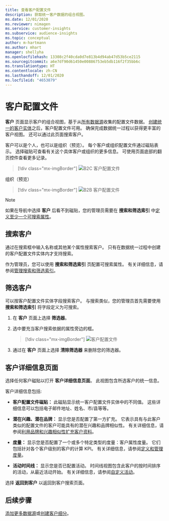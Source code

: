 ```yaml
---
title: 查看客户配置文件
description: 获取统一客户数据的组合视图。
ms.date: 12/01/2020
ms.reviewer: nimagen
ms.service: customer-insights
ms.subservice: audience-insights
ms.topic: conceptual
author: m-hartmann
ms.author: mhart
manager: shellyha
ms.openlocfilehash: 13308c2f40cda0d7e813b4d94ab47d53b5ce2115
ms.sourcegitcommit: a6e7df90d61450e00886753eb5db116f2f35bb6c
ms.translationtype: HT
ms.contentlocale: zh-CN
ms.lasthandoff: 12/01/2020
ms.locfileid: "4653879"
---
```

# <a name="customer-profiles"></a>客户配置文件

**客户** 页面显示客户的组合视图，基于从[所有数据源](data-sources.md)收集的配置文件数据。 [创建统一的客户实体](data-unification.md)之后，客户配置文件可用。 确保完成数据统一过程以获得更丰富的客户视图。 还可以通过此页面搜索客户。

客户可以是个人，也可以是组织（预览）。 每个客户或组织配置文件通过磁贴表示。 选择磁贴可查看有关这个具体客户或组织的更多信息。 可使用页面底部的翻页控件查看更多记录。

> [!div class="mx-imgBorder"] 
> ![B2C 客户配置文件](media/profiles-customers.png "B2C 客户配置文件")

组织（预览）
> [!div class="mx-imgBorder"] 
> ![B2B 客户配置文件](media/profile-customers-b2b.png "B2B 客户配置文件")

> [!NOTE]
> 如果在导航中选择 **客户** 后看不到磁贴，您的管理员需要在 **搜索和筛选索引** 中[定义至少一个可搜索属性](search-filter-index.md)。

## <a name="search-for-customers"></a>搜索客户

通过在搜索框中输入名称或其他某个属性搜索客户。 只有在数据统一过程中创建的客户配置文件实体内才支持搜索。

作为管理员，您可以使用 **搜索和筛选索引** 页配置可搜索属性。 有关详细信息，请参阅[管理搜索和筛选索引](search-filter-index.md)。

## <a name="filter-customers"></a>筛选客户

可以按客户配置文件实体字段搜索客户。 与搜索类似，您的管理员首先需要使用 **搜索和筛选索引** 将字段定义为可搜索。

1. 在 **客户** 页面上选择 **筛选器**。

2. 选中要充当客户搜索依据的属性旁边的框。

   > [!div class="mx-imgBorder"] 
   > ![客户配置文件](media/profiles-customers3.png "客户配置文件")

3. 通过在 **客户** 页面上选择 **清除筛选器** 来删除您的筛选器。

##  <a name="customer-details-page"></a>客户详细信息页面

选择任何客户磁贴以打开 **客户详细信息页面**。 此视图包含所选客户的统一信息。

客户详细信息包括:

-   **客户配置文件磁贴：** 此磁贴显示统一客户配置文件实体中的不同值。 这些详细信息可以包括电子邮件地址、姓名、市/县等等。 

-   **潜在兴趣、潜在品牌：** 显示您是否配置了第一方扩充。 它表示具有与此客户类似的配置文件的客户可能具有的潜在兴趣和品牌相似性。 有关详细信息，请参阅[利用品牌和兴趣相似性扩充客户资料](enrichment-microsoft-graph.md)。

-   **度量：** 显示您是否配置了一个或多个特定类型的度量：客户属性度量。 它们包括针对各个客户级别的客户的计算 KPI。 有关详细信息，请参阅[定义和管理度量](measures.md)。

-   **活动时间线：** 显示您是否已配置活动。 时间线视图包含此客户的按时间排序的活动，从最近活动开始。 有关详细信息，请参阅[自定义活动](activities.md)。

选择 **返回到客户** 以返回到客户搜索页面。

## <a name="next-steps"></a>后续步骤

[添加更多数据源](data-sources.md)或[创建客户细分](segments.md)。
